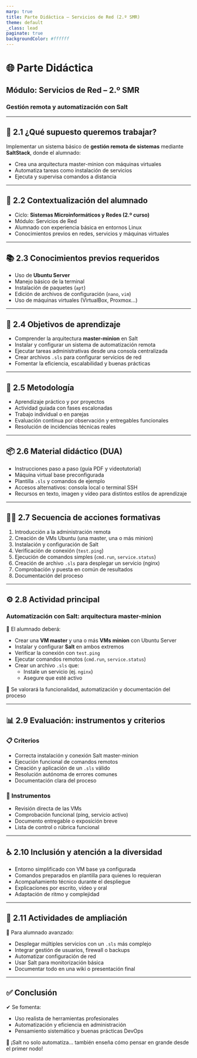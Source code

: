 ```yaml
---
marp: true
title: Parte Didáctica – Servicios de Red (2.º SMR)
theme: default
_class: lead
paginate: true
backgroundColor: #ffffff
---
```


# 🌐 Parte Didáctica  
## Módulo: Servicios de Red – 2.º SMR  
### Gestión remota y automatización con Salt

---

## 🧩 2.1 ¿Qué supuesto queremos trabajar?

Implementar un sistema básico de **gestión remota de sistemas** mediante **SaltStack**, donde el alumnado:

- Crea una arquitectura master-minion con máquinas virtuales
- Automatiza tareas como instalación de servicios
- Ejecuta y supervisa comandos a distancia

---

## 👥 2.2 Contextualización del alumnado

- Ciclo: **Sistemas Microinformáticos y Redes (2.º curso)**  
- Módulo: Servicios de Red  
- Alumnado con experiencia básica en entornos Linux  
- Conocimientos previos en redes, servicios y máquinas virtuales

---

## 📚 2.3 Conocimientos previos requeridos

- Uso de **Ubuntu Server**  
- Manejo básico de la terminal  
- Instalación de paquetes (`apt`)  
- Edición de archivos de configuración (`nano`, `vim`)  
- Uso de máquinas virtuales (VirtualBox, Proxmox…)

---

## 🎯 2.4 Objetivos de aprendizaje

- Comprender la arquitectura **master-minion** en Salt  
- Instalar y configurar un sistema de automatización remota  
- Ejecutar tareas administrativas desde una consola centralizada  
- Crear archivos `.sls` para configurar servicios de red  
- Fomentar la eficiencia, escalabilidad y buenas prácticas

---

## 🧠 2.5 Metodología

- Aprendizaje práctico y por proyectos  
- Actividad guiada con fases escalonadas  
- Trabajo individual o en parejas  
- Evaluación continua por observación y entregables funcionales  
- Resolución de incidencias técnicas reales

---

## 📦 2.6 Material didáctico (DUA)

- Instrucciones paso a paso (guía PDF y videotutorial)  
- Máquina virtual base preconfigurada  
- Plantilla `.sls` y comandos de ejemplo  
- Accesos alternativos: consola local o terminal SSH  
- Recursos en texto, imagen y vídeo para distintos estilos de aprendizaje

---

## 🧑‍💻 2.7 Secuencia de acciones formativas

1. Introducción a la administración remota  
2. Creación de VMs Ubuntu (una master, una o más minion)  
3. Instalación y configuración de Salt  
4. Verificación de conexión (`test.ping`)  
5. Ejecución de comandos simples (`cmd.run`, `service.status`)  
6. Creación de archivo `.sls` para desplegar un servicio (nginx)  
7. Comprobación y puesta en común de resultados  
8. Documentación del proceso

---

## ⚙️ 2.8 Actividad principal  
### Automatización con Salt: arquitectura master-minion

🧪 El alumnado deberá:

- Crear una **VM master** y una o más **VMs minion** con Ubuntu Server  
- Instalar y configurar **Salt** en ambos extremos  
- Verificar la conexión con `test.ping`  
- Ejecutar comandos remotos (`cmd.run`, `service.status`)  
- Crear un archivo `.sls` que:  
  - Instale un servicio (ej. `nginx`)  
  - Asegure que esté activo

🎯 Se valorará la funcionalidad, automatización y documentación del proceso

---

## 📊 2.9 Evaluación: instrumentos y criterios

### 📋 Criterios

- Correcta instalación y conexión Salt master-minion  
- Ejecución funcional de comandos remotos  
- Creación y aplicación de un `.sls` válido  
- Resolución autónoma de errores comunes  
- Documentación clara del proceso

### 🧪 Instrumentos

- Revisión directa de las VMs  
- Comprobación funcional (ping, servicio activo)  
- Documento entregable o exposición breve  
- Lista de control o rúbrica funcional

---

## ♿ 2.10 Inclusión y atención a la diversidad

- Entorno simplificado con VM base ya configurada  
- Comandos preparados en plantilla para quienes lo requieran  
- Acompañamiento técnico durante el despliegue  
- Explicaciones por escrito, vídeo y oral  
- Adaptación de ritmo y complejidad

---

## 🚀 2.11 Actividades de ampliación

🌟 Para alumnado avanzado:

- Desplegar múltiples servicios con un `.sls` más complejo  
- Integrar gestión de usuarios, firewall o backups  
- Automatizar configuración de red  
- Usar Salt para monitorización básica  
- Documentar todo en una wiki o presentación final

---

## ✅ Conclusión

✔ Se fomenta:

- Uso realista de herramientas profesionales  
- Automatización y eficiencia en administración  
- Pensamiento sistemático y buenas prácticas DevOps

🎯 ¡Salt no solo automatiza… también enseña cómo pensar en grande desde el primer nodo!
